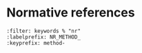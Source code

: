 # Normative references


```{bibliography}
:filter: keywords % "nr"
:labelprefix: NR_METHOD_
:keyprefix: method-
```